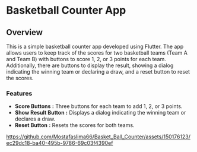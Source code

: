 # Basketball Counter App
## Overview
This is a simple basketball counter app developed using Flutter. The app allows users to keep track of the scores for two basketball teams (Team A and Team B) with buttons to score 1, 2, or 3 points for each team. Additionally, there are buttons to display the result, showing a dialog indicating the winning team or declaring a draw, and a reset button to reset the scores.
### Features
- **Score Buttons** **:** Three buttons for each team to add 1, 2, or 3 points.
- **Show Result Button** **:** Displays a dialog indicating the winning team or declares a draw.
- **Reset Button** **:** Resets the scores for both teams.

https://github.com/Mostafaslima66/Basket_Ball_Counter/assets/150176123/ec29dc18-ba40-495b-9786-69c03f4390ef
